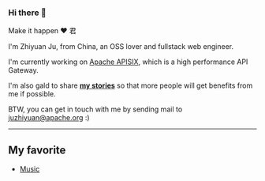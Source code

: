 ### Hi there 👋

Make it happen ❤️ 君

I'm Zhiyuan Ju, from China, an OSS lover and fullstack web engineer.

I'm currently working on [Apache APISIX](https://github.com/apache/incubator-apisix), which is a high performance API Gateway.

I'm also gald to share [**my stories**](http://juzhiyuan.me/) so that more people will get benefits from me if possible.

BTW, you can get in touch with me by sending mail to [juzhiyuan@apache.org](mailto:juzhiyuan@apache.org) :)

---

## My favorite

- [Music](https://y.qq.com/n/yqq/playlist/1477849843.html)
